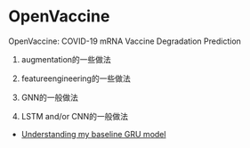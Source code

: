 # OpenVaccine
OpenVaccine: COVID-19 mRNA Vaccine Degradation Prediction

1. augmentation的一些做法

2. featureengineering的一些做法

3. GNN的一般做法

4. LSTM and/or CNN的一般做法

  - [Understanding my baseline GRU model](https://www.kaggle.com/c/stanford-covid-vaccine/discussion/182303)
